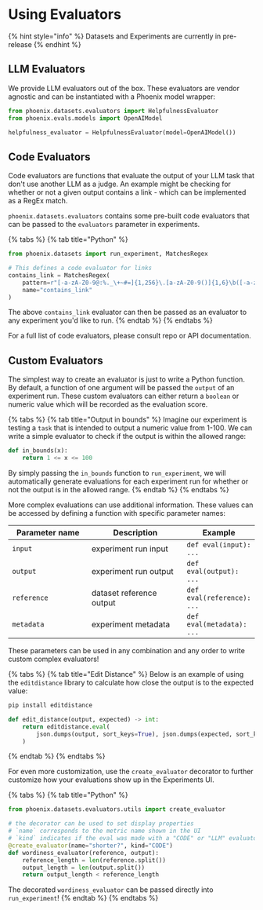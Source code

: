 # Using Evaluators

{% hint style="info" %}
Datasets and Experiments are currently in pre-release
{% endhint %}

## LLM Evaluators

We provide LLM evaluators out of the box. These evaluators are vendor agnostic and can be instantiated with a Phoenix model wrapper:

```python
from phoenix.datasets.evaluators import HelpfulnessEvaluator
from phoenix.evals.models import OpenAIModel

helpfulness_evaluator = HelpfulnessEvaluator(model=OpenAIModel())
```



## Code Evaluators

Code evaluators are functions that evaluate the output of your LLM task that don't use another LLM as a judge. An example might be checking for whether or not a given output contains a link - which can be implemented as a RegEx match.

`phoenix.datasets.evaluators` contains some pre-built code evaluators that can be passed to the `evaluators` parameter in experiments.

{% tabs %}
{% tab title="Python" %}
```python
from phoenix.datasets import run_experiment, MatchesRegex

# This defines a code evaluator for links
contains_link = MatchesRegex(
    pattern=r"[-a-zA-Z0-9@:%._\+~#=]{1,256}\.[a-zA-Z0-9()]{1,6}\b([-a-zA-Z0-9()@:%_\+.~#?&//=]*)",
    name="contains_link"
)
```

The above `contains_link` evaluator can then be passed as an evaluator to any experiment you'd like to run.
{% endtab %}
{% endtabs %}

For a full list of code evaluators, please consult repo or API documentation.

## Custom Evaluators

The simplest way to create an evaluator is just to write a Python function. By default, a function of one argument will be passed the `output` of an experiment run. These custom evaluators can either return a `boolean` or numeric value which will be recorded as the evaluation score.

{% tabs %}
{% tab title="Output in bounds" %}
Imagine our experiment is testing a `task` that is intended to output a numeric value from 1-100. We can write a simple evaluator to check if the output is within the allowed range:

```python
def in_bounds(x):
    return 1 <= x <= 100
```

By simply passing the `in_bounds` function to `run_experiment`, we will automatically generate evaluations for each experiment run for whether or not the output is in the allowed range.
{% endtab %}
{% endtabs %}

More complex evaluations can use additional information. These values can be accessed by defining a function with specific parameter names:

<table><thead><tr><th width="193">Parameter name</th><th width="241">Description</th><th>Example</th></tr></thead><tbody><tr><td><code>input</code></td><td>experiment run input</td><td><code>def eval(input): ...</code></td></tr><tr><td><code>output</code></td><td>experiment run output</td><td><code>def eval(output): ...</code></td></tr><tr><td><code>reference</code></td><td>dataset reference output</td><td><code>def eval(reference): ...</code></td></tr><tr><td><code>metadata</code></td><td>experiment metadata</td><td><code>def eval(metadata): ...</code></td></tr></tbody></table>

These parameters can be used in any combination and any order to write custom complex evaluators!

{% tabs %}
{% tab title="Edit Distance" %}
Below is an example of using the `editdistance` library to calculate how close the output is to the expected value:

```sh
pip install editdistance
```

```python
def edit_distance(output, expected) -> int:
    return editdistance.eval(
        json.dumps(output, sort_keys=True), json.dumps(expected, sort_keys=True)
    )
```
{% endtab %}
{% endtabs %}

For even more customization, use the `create_evaluator` decorator to further customize how your evaluations show up in the Experiments UI.

{% tabs %}
{% tab title="Python" %}
```python
from phoenix.datasets.evaluators.utils import create_evaluator

# the decorator can be used to set display properties
# `name` corresponds to the metric name shown in the UI
# `kind` indicates if the eval was made with a "CODE" or "LLM" evaluator
@create_evaluator(name="shorter?", kind="CODE")
def wordiness_evaluator(reference, output):
    reference_length = len(reference.split())
    output_length = len(output.split())
    return output_length < reference_length
```

The decorated `wordiness_evaluator` can be passed directly into `run_experiment`!
{% endtab %}
{% endtabs %}



